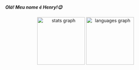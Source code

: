 <h5 align="left">Olá! Meu nome é Henry!😉</h5>

###

<div align="center">
  <img src="https://github-readme-stats.vercel.app/api?username=henryueta&hide_title=false&hide_rank=false&show_icons=true&include_all_commits=true&count_private=true&disable_animations=false&theme=buefy&locale=pt-br&hide_border=true&order=1" height="150" alt="stats graph"  />
  <img src="https://github-readme-stats.vercel.app/api/top-langs?username=henryueta&locale=pt-br&hide_title=false&layout=compact&card_width=320&langs_count=5&theme=buefy&hide_border=true&order=2" height="150" alt="languages graph"  />
</div>

###
